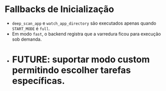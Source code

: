 # Fallbacks de Inicialização

- `deep_scan_app` e `watch_app_directory` são executados apenas quando `START_MODE` é `full`.
- Em modo `fast`, o backend registra que a varredura ficou para execução sob demanda.
- # FUTURE: suportar modo custom permitindo escolher tarefas específicas.
